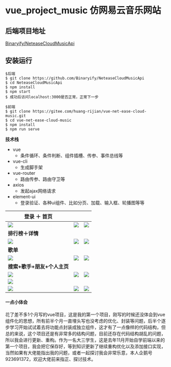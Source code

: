 # vue_project_music 仿网易云音乐网站

## 后端项目地址 

[Binaryify/NeteaseCloudMusicApi](https://github.com/Binaryify/NeteaseCloudMusicApi)

## 安装运行
```
$后端
$ git clone https://github.com/Binaryify/NeteaseCloudMusicApi
$ cd NeteaseCloudMusicApi
$ npm install
$ npm start
$ 成功后访问localhost:3000是否正常，正常下一步

$前端
$ git clone https://gitee.com/huang-rijian/vue-net-ease-cloud-music.git
$ cd vue-net-ease-cloud-music
$ npm install
$ npm run serve
```



**技术栈**

- vue 
  -  条件循环、条件判断、组件插槽、传参、事件总线等
- vue-cli 
  -  生成脚手架 
- vue-router  
  - 路由传参、路由守卫等
- axios  
  -  发起ajax网络请求 
- element-ui 
  - 登录验证、各种ui组件、比如分页、加载、输入框、轮播图等等





| 登录 ＋ 首页                                        |                                               |                                               |
| --------------------------------------------------- | --------------------------------------------- | --------------------------------------------- |
| <img src="https://gitee.com/huang-rijian/vue-net-ease-cloud-music/tree/master/img/登录.png"  /> | <img src="https://gitee.com/huang-rijian/vue-net-ease-cloud-music/tree/master/img/首页1.png"  />    | <img src="https://gitee.com/huang-rijian/vue-net-ease-cloud-music/tree/master/img/首页2.png"  />    |
| **排行榜＋详情**                                    |                                               |                                               |
| <img src="https://gitee.com/huang-rijian/vue-net-ease-cloud-music/raw/master/img/%E6%8E%92%E8%A1%8C%E6%A6%9C.png"  />         | <img src="https://gitee.com/huang-rijian/vue-net-ease-cloud-music/tree/master/img/歌单详情.png"  /> | <img src="https://gitee.com/huang-rijian/vue-net-ease-cloud-music/tree/master/img/歌曲详情.png"  /> |
| **歌单**                                            |                                               |                                               |
| <img src="https://gitee.com/huang-rijian/vue-net-ease-cloud-music/tree/master/img/歌单1.png"  />          | <img src="https://gitee.com/huang-rijian/vue-net-ease-cloud-music/tree/master/img/歌单2.png"  />    | <img src="https://gitee.com/huang-rijian/vue-net-ease-cloud-music/tree/master/img/歌单分页.png"  /> |
| **搜索+歌手+朋友+个人主页**                         |                                               |                                               |
| <img src="https://gitee.com/huang-rijian/vue-net-ease-cloud-music/tree/master/img/搜索1.png"  />          | <img src="https://gitee.com/huang-rijian/vue-net-ease-cloud-music/tree/master/img/搜索2.png"  />    | <img src="https://gitee.com/huang-rijian/vue-net-ease-cloud-music/tree/master/img/搜索4.png"  />    |
|<img src="https://gitee.com/huang-rijian/vue-net-ease-cloud-music/tree/master/img/歌手2.png"  />          |                                               |                                               |
| <img src="https://gitee.com/huang-rijian/vue-net-ease-cloud-music/tree/master/img/歌手.png"  />           | <img src="https://gitee.com/huang-rijian/vue-net-ease-cloud-music/tree/master/img/朋友.png"  />     | <img src="https://gitee.com/huang-rijian/vue-net-ease-cloud-music/tree/master/img/个人主页.png"  /> |



#### 一点小体会

花了差不多1个月写的vue项目，这是我的第一个项目，刚写的时候还没体会到vue组件化的思想，所有前半个月一直埋头写也没考虑的优化、封装等问题，后半个逐步学习开始试试着去将功能点封装成独立组件，这才有了一点像样的代码结构，但总的来说，这个项目还是有非常多的结构问题，目前还存在代码结构胡乱的问题，所以我会进行更新、重构。作为一名大三学生，这是去年11月开始自学前端以来的第一个项目，我会把它保存好，等到知识更新了继续重构优化以及添加接口实现，当然如果有大佬能指出我的问题，或者一起探讨我会非常乐意，本人企鹅号923691372，欢迎大佬前来指正、探讨技术。

